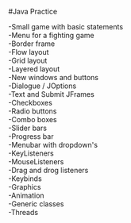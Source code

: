 #Java Practice

-Small game with basic statements <br />
-Menu for a fighting game <br />
-Border frame <br />
-Flow layout <br />
-Grid layout <br />
-Layered layout <br />
-New windows and buttons <br />
-Dialogue / JOptions <br />
-Text and Submit JFrames <br /> 
-Checkboxes <br />
-Radio buttons <br /> 
-Combo boxes <br />
-Slider bars <br /> 
-Progress bar <br />
-Menubar with dropdown's <br />
-KeyListeners <br />
-MouseListeners <br />
-Drag and drog listeners <br />
-Keybinds <br />
-Graphics <br /> 
-Animation <br />
-Generic classes <br />
-Threads <br />
 
